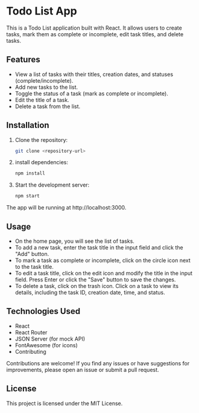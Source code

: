 # Todo List App

This is a Todo List application built with React. It allows users to create tasks, mark them as complete or incomplete, edit task titles, and delete tasks.

## Features

- View a list of tasks with their titles, creation dates, and statuses (complete/incomplete).
- Add new tasks to the list.
- Toggle the status of a task (mark as complete or incomplete).
- Edit the title of a task.
- Delete a task from the list.

## Installation

1. Clone the repository:

   ```bash
   git clone <repository-url>

2. install dependencies:
   ```bash
   npm install

3. Start the development server:
   ```bash
   npm start

The app will be running at http://localhost:3000.

## Usage

- On the home page, you will see the list of tasks.
- To add a new task, enter the task title in the input field and click the "Add" button.
- To mark a task as complete or incomplete, click on the circle icon next to the task title.
- To edit a task title, click on the edit icon and modify the title in the input field. Press Enter or click the "Save" button to save the changes.
- To delete a task, click on the trash icon.
Click on a task to view its details, including the task ID, creation date, time, and status.

## Technologies Used

- React
- React Router
- JSON Server (for mock API)
- FontAwesome (for icons)
- Contributing

Contributions are welcome! If you find any issues or have suggestions for improvements, please open an issue or submit a pull request.

## License

This project is licensed under the MIT License.


